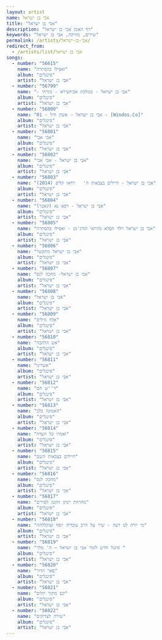 ```yaml
---
layout: artist
name: אבי בן ישראל
title: "אבי בן ישראל"
description: "דף האמן אבי בן ישראל"
keywords: "שירים, מוזיקה, אבי בן ישראל"
permalink: /artists/אבי-בן-ישראל/
redirect_from:
  - /artists/list/אבי בן ישראל
songs:
  - number: "56615"
    name: "ואפילו בהסתרה"
    album: "סינגלים"
    artist: "אבי בן ישראל"
  - number: "56799"
    name: "- אבי בן ישראל - ממלכת אביחצירא - מזרחי"
    album: "סינגלים"
    artist: "אבי בן ישראל"
  - number: "56800"
    name: "01 - אבי בן ישראל - אשת חיל - [Windos.Co]"
    album: "סינגלים"
    artist: "אבי בן ישראל"
  - number: "56801"
    name: "אבי אבי"
    album: "סינגלים"
    artist: "אבי בן ישראל"
  - number: "56802"
    name: "אבי בן ישראל - אבי אבי"
    album: "סינגלים"
    artist: "אבי בן ישראל"
  - number: "56803"
    name: "אבי בן ישראל - חיילים בצבאות ה'   וידאו קליפ (2014)"
    album: "סינגלים"
    artist: "אבי בן ישראל"
  - number: "56804"
    name: "אבי בן ישראל - רפא נא (קאבר)"
    album: "סינגלים"
    artist: "אבי בן ישראל"
  - number: "56805"
    name: "אבי בן ישראל וילד הפלא נהוראי תורג'מן - ואפילו בהסתרה"
    album: "סינגלים"
    artist: "אבי בן ישראל"
  - number: "56806"
    name: "אבי בן ישראל מתקשר"
    album: "סינגלים"
    artist: "אבי בן ישראל"
  - number: "56807"
    name: "אבי בן ישראל- מחכה לנס"
    album: "סינגלים"
    artist: "אבי בן ישראל"
  - number: "56808"
    name: "אבי בן ישראל"
    album: "סינגלים"
    artist: "אבי בן ישראל"
  - number: "56809"
    name: "אלף מילים"
    album: "סינגלים"
    artist: "אבי בן ישראל"
  - number: "56810"
    name: "אש הלהבה"
    album: "סינגלים"
    artist: "אבי בן ישראל"
  - number: "56811"
    name: "אשרינו"
    album: "סינגלים"
    artist: "אבי בן ישראל"
  - number: "56812"
    name: "ד''ש חם"
    album: "סינגלים"
    artist: "אבי בן ישראל"
  - number: "56813"
    name: "האמונה בלב"
    album: "סינגלים"
    artist: "אבי בן ישראל"
  - number: "56814"
    name: "ואמרו כל העדה"
    album: "סינגלים"
    artist: "אבי בן ישראל"
  - number: "56815"
    name: "חיילים בצבאות השם"
    album: "סינגלים"
    artist: "אבי בן ישראל"
  - number: "56816"
    name: "מחכה לנס"
    album: "סינגלים"
    artist: "אבי בן ישראל"
  - number: "56817"
    name: "מחרוזת יונתן הקטן לפורים"
    album: "סינגלים"
    artist: "אבי בן ישראל"
  - number: "56818"
    name: "מי יורה לנו דעה - שיר על הרב עובדיה יוסף זצוקללהה"
    album: "סינגלים"
    artist: "אבי בן ישראל"
  - number: "56819"
    name: "סינגל חדש לזמר אבי בן ישראל – ה' מלך "
    album: "סינגלים"
    artist: "אבי בן ישראל"
  - number: "56820"
    name: "פאר הדור"
    album: "סינגלים"
    artist: "אבי בן ישראל"
  - number: "56821"
    name: "קם מתוך חלום"
    album: "סינגלים"
    artist: "אבי בן ישראל"
  - number: "56822"
    name: "שירה לצדיקים"
    album: "סינגלים"
    artist: "אבי בן ישראל"
---
```

